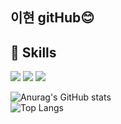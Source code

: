 ## 이현 gitHub😊

🚀 Skills
--
![](https://img.shields.io/badge/JavaScript-F7DF1E?style=for-the-badge&logo=JavaScript&logoColor=white)
![](https://img.shields.io/badge/TypeScript-007ACC?style=for-the-badge&logo=typescript&logoColor=white)
![](https://img.shields.io/badge/React-20232A?style=for-the-badge&logo=react&logoColor=61DAFB)

![Anurag's GitHub stats](https://github-readme-stats.vercel.app/api?username=E-hyeon&show_icons=true&theme=tokyonight) <br />
![Top Langs](https://github-readme-stats.vercel.app/api/top-langs/?username=E-hyeon&theme=radical&layout=compact&hide=python)
